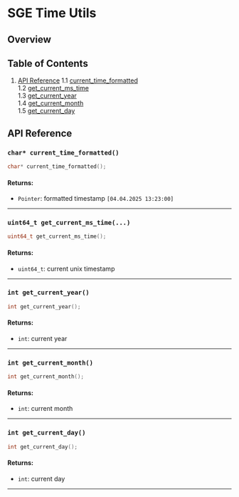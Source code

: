 # SGE Time Utils

## Overview

## Table of Contents

1. [API Reference](#api-reference)
    1.1 [current_time_formatted](#char-current_time_formatted) <br>
    1.2 [get_current_ms_time](#uint64_t-get_current_ms_time) <br>
    1.3 [get_current_year](#int-get_current_year) <br>
    1.4 [get_current_month](#int-get_current_month) <br>
    1.5 [get_current_day](#int-get_current_day) <br>

## API Reference

### `char* current_time_formatted()`

```c
char* current_time_formatted();
```

#### Returns:
- `Pointer`: formatted timestamp `[04.04.2025 13:23:00]`

---

### `uint64_t get_current_ms_time(...)`

```c
uint64_t get_current_ms_time();
```

#### Returns:
- `uint64_t`: current unix timestamp

---

### `int get_current_year()`

```c
int get_current_year();
```

#### Returns:
- `int`: current year 

---

### `int get_current_month()`

```c
int get_current_month();
```

#### Returns:
- `int`: current month

---

### `int get_current_day()`

```c
int get_current_day();
```

#### Returns:
- `int`: current day

---
